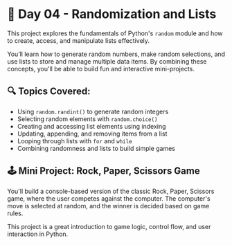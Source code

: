 # 🧠 Day 04 - Randomization and Lists

This project explores the fundamentals of Python's `random` module and how to create, access, and manipulate lists effectively.

You’ll learn how to generate random numbers, make random selections, and use lists to store and manage multiple data items. By combining these concepts, you'll be able to build fun and interactive mini-projects.

## 🔍 Topics Covered:
- Using `random.randint()` to generate random integers
- Selecting random elements with `random.choice()`
- Creating and accessing list elements using indexing
- Updating, appending, and removing items from a list
- Looping through lists with `for` and `while`
- Combining randomness and lists to build simple games

## 🕹️ Mini Project: Rock, Paper, Scissors Game
You'll build a console-based version of the classic Rock, Paper, Scissors game, where the user competes against the computer. The computer's move is selected at random, and the winner is decided based on game rules.

This project is a great introduction to game logic, control flow, and user interaction in Python.
